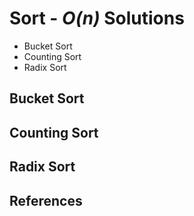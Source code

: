 # Sort - _O(n)_ Solutions

- Bucket Sort
- Counting Sort
- Radix Sort

## Bucket Sort

## Counting Sort

## Radix Sort

## References
